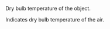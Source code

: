 Dry bulb temperature of the object.


<!-- comment -->


Indicates dry bulb temperature of the air.
